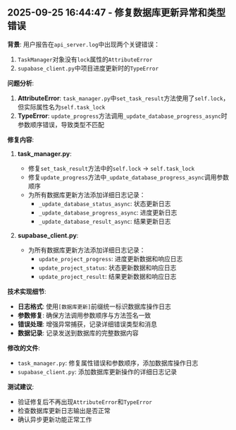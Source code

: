 ## 2025-09-25 16:44:47 - 修复数据库更新异常和类型错误

**背景**: 
用户报告在`api_server.log`中出现两个关键错误：
1. `TaskManager`对象没有`lock`属性的`AttributeError`
2. `supabase_client.py`中项目进度更新时的`TypeError`

**问题分析**:
1. **AttributeError**: `task_manager.py`中`set_task_result`方法使用了`self.lock`，但实际属性名为`self.task_lock`
2. **TypeError**: `update_progress`方法调用`_update_database_progress_async`时参数顺序错误，导致类型不匹配

**修复内容**:

1. **task_manager.py**:
   - 修复`set_task_result`方法中的`self.lock` → `self.task_lock`
   - 修复`update_progress`方法中`_update_database_progress_async`调用参数顺序
   - 为所有数据库更新方法添加详细日志记录：
     - `_update_database_status_async`: 状态更新日志
     - `_update_database_progress_async`: 进度更新日志  
     - `_update_database_result_async`: 结果更新日志

2. **supabase_client.py**:
   - 为所有数据库更新方法添加详细日志记录：
     - `update_project_progress`: 进度更新数据和响应日志
     - `update_project_status`: 状态更新数据和响应日志
     - `update_project_result`: 结果更新数据和响应日志

**技术实现细节**:
- **日志格式**: 使用`[数据库更新]`前缀统一标识数据库操作日志
- **参数修复**: 确保方法调用参数顺序与方法签名一致
- **错误处理**: 增强异常捕获，记录详细错误类型和消息
- **数据记录**: 记录发送到数据库的完整数据内容

**修改的文件**:
- `task_manager.py`: 修复属性错误和参数顺序，添加数据库操作日志
- `supabase_client.py`: 添加数据库更新操作的详细日志记录

**测试建议**:
- 验证修复后不再出现`AttributeError`和`TypeError`
- 检查数据库更新日志输出是否正常
- 确认异步更新功能正常工作
